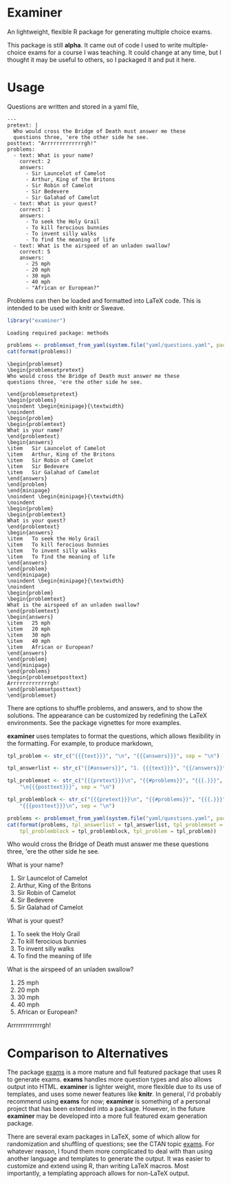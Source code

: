 

# Examiner

An lightweight, flexible R package for generating multiple choice exams.

This package is still **alpha**.
It came out of code I used to write multiple-choice exams for a course I was teaching.
It could change at any time, but I thought it may be useful to others, so I packaged it and put it here.

# Usage

Questions are written and stored in a yaml file,

```
---
pretext: |
  Who would cross the Bridge of Death must answer me these 
  questions three, 'ere the other side he see.
posttext: "Arrrrrrrrrrrrrgh!"
problems:
  - text: What is your name?
    correct: 2
    answers:
      - Sir Launcelot of Camelot
      - Arthur, King of the Britons
      - Sir Robin of Camelot
      - Sir Bedevere
      - Sir Galahad of Camelot
  - text: What is your quest?
    correct: 1
    answers:
      - To seek the Holy Grail
      - To kill ferocious bunnies
      - To invent silly walks
      - To find the meaning of life
  - text: What is the airspeed of an unladen swallow?
    correct: 5
    answers:
      - 25 mph
      - 20 mph
      - 30 mph
      - 40 mph
      - "African or European?"
```


Problems can then be loaded and formatted into LaTeX code.
This is intended to be used with knitr or Sweave.

```r
library("examiner")
```

```
Loading required package: methods
```

```r
problems <- problemset_from_yaml(system.file("yaml/questions.yaml", package = "examiner"))
cat(format(problems))
```

```
\begin{problemset}
\begin{problemsetpretext}
Who would cross the Bridge of Death must answer me these 
questions three, 'ere the other side he see.

\end{problemsetpretext}
\begin{problems}
\noindent \begin{minipage}{\textwidth}
\noindent
\begin{problem}
\begin{problemtext}
What is your name?
\end{problemtext}
\begin{answers}
\item   Sir Launcelot of Camelot 
\item   Arthur, King of the Britons 
\item   Sir Robin of Camelot 
\item   Sir Bedevere 
\item   Sir Galahad of Camelot 
\end{answers}
\end{problem}
\end{minipage}
\noindent \begin{minipage}{\textwidth}
\noindent
\begin{problem}
\begin{problemtext}
What is your quest?
\end{problemtext}
\begin{answers}
\item   To seek the Holy Grail 
\item   To kill ferocious bunnies 
\item   To invent silly walks 
\item   To find the meaning of life 
\end{answers}
\end{problem}
\end{minipage}
\noindent \begin{minipage}{\textwidth}
\noindent
\begin{problem}
\begin{problemtext}
What is the airspeed of an unladen swallow?
\end{problemtext}
\begin{answers}
\item   25 mph 
\item   20 mph 
\item   30 mph 
\item   40 mph 
\item   African or European? 
\end{answers}
\end{problem}
\end{minipage}
\end{problems}
\begin{problemsetposttext}
Arrrrrrrrrrrrrgh!
\end{problemsetposttext}
\end{problemset}
```


There are options to shuffle problems, and answers, and to show the solutions.
The appearance can be customized by redefining the LaTeX environments.
See the package vignettes for more examples.

**examiner** uses templates to format the questions, which allows flexibility in the formatting.
For example, to produce markdown,

```r
tpl_problem <- str_c("{{{text}}}", "\n", "{{{answers}}}", sep = "\n")

tpl_answerlist <- str_c("{{#answers}}", "1. {{{text}}}", "{{/answers}}", sep = "\n")

tpl_problemset <- str_c("{{{pretext}}}\n", "{{#problems}}", "{{{.}}}", "{{/problems}}", 
    "\n{{{posttext}}}", sep = "\n")

tpl_problemblock <- str_c("{{{pretext}}}\n", "{{#problems}}", "{{{.}}}", "{{/problems}}", 
    "{{{posttext}}}\n", sep = "\n")

problems <- problemset_from_yaml(system.file("yaml/questions.yaml", package = "examiner"))
cat(format(problems, tpl_answerlist = tpl_answerlist, tpl_problemset = tpl_problemset, 
    tpl_problemblock = tpl_problemblock, tpl_problem = tpl_problem))
```

Who would cross the Bridge of Death must answer me these 
questions three, 'ere the other side he see.


What is your name?


1. Sir Launcelot of Camelot
1. Arthur, King of the Britons
1. Sir Robin of Camelot
1. Sir Bedevere
1. Sir Galahad of Camelot

What is your quest?


1. To seek the Holy Grail
1. To kill ferocious bunnies
1. To invent silly walks
1. To find the meaning of life

What is the airspeed of an unladen swallow?


1. 25 mph
1. 20 mph
1. 30 mph
1. 40 mph
1. African or European?

Arrrrrrrrrrrrrgh!



# Comparison to Alternatives

The package [exams](http://cran.r-project.org/web/packages/exams/index.html) is a more mature and full featured package that uses R to generate exams.
**exams** handles more question types and also allows output into HTML.
**examiner** is lighter weight, more flexible due to its use of templates, and uses some newer features like **knitr**.
In general, I'd probably recommend using **exams** for now; **examiner** is something of a personal project that has been extended into a package.
However, in the future **examiner** may be developed into a more full featured exam generation package.

There are several exam packages in LaTeX, some of which allow for randomization and shuffling of questions; see the CTAN topic [exams](http://www.ctan.org/topic/exam).
For whatever reason, I found them more complicated to deal with than using another language and templates to generate the output.
It was easier to customize and extend using R, than writing LaTeX macros.
Most importantly, a templating approach allows for non-LaTeX output.

<!--  LocalWords:  knitr LaTeX CTAN templating
 -->

